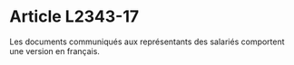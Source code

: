 # Article L2343-17

Les documents communiqués aux représentants des salariés comportent une version en français.